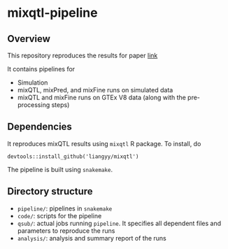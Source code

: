 # mixqtl-pipeline

## Overview

This repository reproduces the results for paper [link](https://www.biorxiv.org/content/10.1101/2020.04.22.050666v1)

It contains pipelines for

* Simulation
* mixQTL, mixPred, and mixFine runs on simulated data
* mixQTL and mixFine runs on GTEx V8 data (along with the pre-processing steps)

## Dependencies

It reproduces mixQTL results using `mixqtl` R package. To install, do

```
devtools::install_github('liangyy/mixqtl')
```

The pipeline is built using `snakemake`. 

## Directory structure

* `pipeline/`: pipelines in `snakemake` 
* `code/`: scripts for the pipeline
* `qsub/`: actual jobs running `pipeline`. It specifies all dependent files and parameters to reproduce the runs
* `analysis/`: analysis and summary report of the runs

